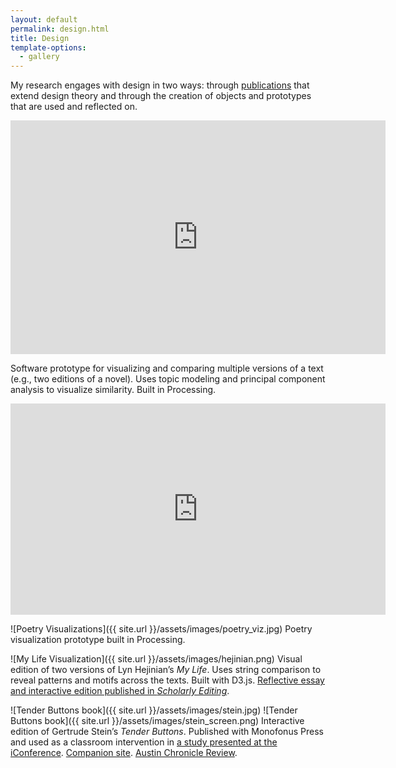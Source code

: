 ```yaml
---
layout: default
permalink: design.html
title: Design
template-options:
  - gallery
---
```


My research engages with design in two ways: through [publications](publications.html) that extend design theory and through the creation of objects and prototypes that are used and reflected on.

<iframe src="https://player.vimeo.com/video/66526768?loop=1&title=0&byline=0&portrait=0" width="600" height="374" frameborder="0" webkitallowfullscreen mozallowfullscreen allowfullscreen></iframe>

Software prototype for visualizing and comparing multiple versions of a text (e.g., two editions of a novel). Uses topic modeling and principal component analysis to visualize similarity. Built in Processing.

<iframe src="https://player.vimeo.com/video/59351349?loop=1&title=0&byline=0&portrait=0" width="600" height="338" frameborder="0" webkitallowfullscreen mozallowfullscreen allowfullscreen></iframe>

![Poetry Visualizations]({{ site.url }}/assets/images/poetry_viz.jpg)
Poetry visualization prototype built in Processing.


![My Life Visualization]({{ site.url }}/assets/images/hejinian.png)
Visual edition of two versions of Lyn Hejinian’s _My Life_. Uses string comparison to reveal patterns and motifs across the texts. Built with D3.js. [Reflective essay and interactive edition published in _Scholarly Editing_](http://scholarlyediting.org/2015/editions/intro.hejinian.html).

![Tender Buttons book]({{ site.url }}/assets/images/stein.jpg)
![Tender Buttons book]({{ site.url }}/assets/images/stein_screen.png)
Interactive edition of Gertrude Stein’s _Tender Buttons_. Published with Monofonus Press and used as a classroom intervention in [a study presented at the iConference](https://www.ideals.illinois.edu/bitstream/handle/2142/73657/188_ready.pdf?sequence=2&isAllowed=y). [Companion site](http://www.inletters.com/projects/stein). [Austin Chronicle Review](https://www.austinchronicle.com/daily/books/2014-04-23/whos-afraid-of-gertrude-stein/).
